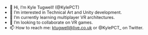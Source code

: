 - 👋 Hi, I’m Kyle Tugwell! (@KylePCT) 
- 👀 I’m interested in Technical Art and Unity development.
- 🌱 I’m currently learning multiplayer VR architectures.
- 💞️ I’m looking to collaborate on VR games.
- 📫 How to reach me: ktugwell@live.co.uk or @KylePCT_ on Twitter.

<!---
KylePCT/KylePCT is a ✨ special ✨ repository because its `README.md` (this file) appears on your GitHub profile.
You can click the Preview link to take a look at your changes.
--->
